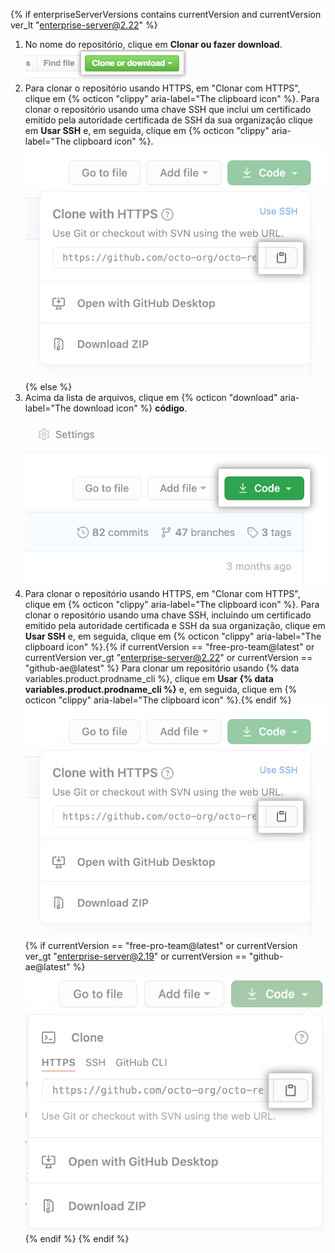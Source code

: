 {% if enterpriseServerVersions contains currentVersion and currentVersion ver_lt "enterprise-server@2.22" %}
1. No nome do repositório, clique em **Clonar ou fazer download**. ![Botão Clone or download (Clonar ou baixar)](/assets/images/help/repository/clone-repo-clone-url-button.png)
2. Para clonar o repositório usando HTTPS, em "Clonar com HTTPS", clique em
{% octicon "clippy" aria-label="The clipboard icon" %}.
Para clonar o repositório usando uma chave SSH que inclui um certificado emitido pela autoridade certificada de SSH da sua organização clique em **Usar SSH** e, em seguida, clique em
{% octicon "clippy" aria-label="The clipboard icon" %}.
![Botão Clone URL (Clonar URL)](/assets/images/help/repository/https-url-clone.png)
{% else %}
1. Acima da lista de arquivos, clique em {% octicon "download" aria-label="The download icon" %} **código**. ![Botão de "Código"](/assets/images/help/repository/code-button.png)
1. Para clonar o repositório usando HTTPS, em "Clonar com HTTPS", clique em
{% octicon "clippy" aria-label="The clipboard icon" %}. Para clonar o repositório usando uma chave SSH, incluindo um certificado emitido pela autoridade certificada e SSH da sua organização, clique em **Usar SSH** e, em seguida, clique em {% octicon "clippy" aria-label="The clipboard icon" %}.{% if currentVersion == "free-pro-team@latest" or currentVersion ver_gt "enterprise-server@2.22" or currentVersion == "github-ae@latest" %} Para clonar um repositório usando {% data variables.product.prodname_cli %}, clique em **Usar {% data variables.product.prodname_cli %}** e, em seguida, clique em {% octicon "clippy" aria-label="The clipboard icon" %}.{% endif %}
  ![O ícone da área de transferência para copiar a URL para clonar um repositório](/assets/images/help/repository/https-url-clone.png)
  {% if currentVersion == "free-pro-team@latest" or currentVersion ver_gt "enterprise-server@2.19" or currentVersion == "github-ae@latest" %}
  ![O ícone da área de transferência para copiar a URL para clonar um repositório com o CLI do GitHub](/assets/images/help/repository/https-url-clone-cli.png){% endif %}
{% endif %}
